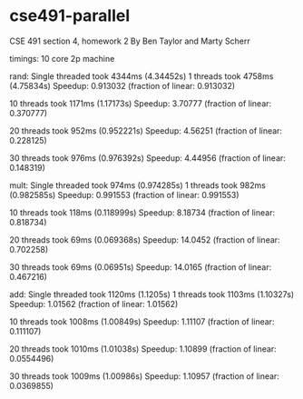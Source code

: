 cse491-parallel
===============
CSE 491 section 4, homework 2
By Ben Taylor and Marty Scherr

timings:
10 core 2p machine


rand:
Single threaded took 4344ms (4.34452s)
1 threads took 4758ms (4.75834s)
Speedup: 0.913032    (fraction of linear: 0.913032)

10 threads took 1171ms (1.17173s)
Speedup: 3.70777    (fraction of linear: 0.370777)

20 threads took 952ms (0.952221s)
Speedup: 4.56251    (fraction of linear: 0.228125)

30 threads took 976ms (0.976392s)
Speedup: 4.44956    (fraction of linear: 0.148319)


mult:
Single threaded took 974ms (0.974285s)
1 threads took 982ms (0.982585s)
Speedup: 0.991553    (fraction of linear: 0.991553)

10 threads took 118ms (0.118999s)
Speedup: 8.18734    (fraction of linear: 0.818734)

20 threads took 69ms (0.069368s)
Speedup: 14.0452    (fraction of linear: 0.702258)

30 threads took 69ms (0.06951s)
Speedup: 14.0165    (fraction of linear: 0.467216)


add:
Single threaded took 1120ms (1.1205s)
1 threads took 1103ms (1.10327s)
Speedup: 1.01562    (fraction of linear: 1.01562)

10 threads took 1008ms (1.00849s)
Speedup: 1.11107    (fraction of linear: 0.111107)

20 threads took 1010ms (1.01038s)
Speedup: 1.10899    (fraction of linear: 0.0554496)

30 threads took 1009ms (1.00986s)
Speedup: 1.10957    (fraction of linear: 0.0369855)
